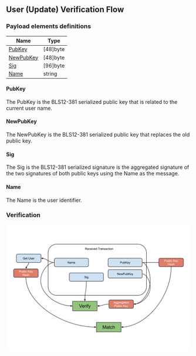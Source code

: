 User (Update) Verification Flow
--------------

### Payload elements definitions

Name | Type 
--- | --- 
[PubKey](#pubkey) | [48]byte 
[NewPubKey](#newpubkey) | [48]byte
[Sig](#sig) | [96]byte 
[Name](#name) | string 

#### PubKey

The PubKey is the BLS12-381 serialized public key that is related to the current user name.

#### NewPubKey

The NewPubKey is the BLS12-381 serialized public key that replaces the old public key.

#### Sig

The Sig is the BLS12-381 serialized signature is the aggregated signature of the two signatures of both public keys using the Name as the message.

#### Name

The Name is the user identifier.

### Verification

[![alt](../img/user/user-update.svg)](../img/user/user-update.svg?raw=true&sanitize=true)

